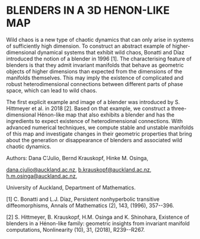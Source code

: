 # BLENDERS IN A 3D HENON-LIKE MAP 

Wild chaos is a new type of chaotic dynamics that can only arise in systems of sufficiently high dimension. To construct an abstract example of higher-dimensional dynamical systems that exhibit wild chaos, Bonatti and Díaz introduced the notion of a blender in 1996 [1]. The characterising feature of blenders is that they admit invariant manifolds that behave as geometric objects of higher dimensions than expected from the dimensions of the manifolds themselves. This may imply the existence of complicated and robust heterodimensional connections between different parts of phase space, which can lead to wild chaos.

The first explicit example and image of a blender was introduced by S. Hittmeyer et al. in 2018 [2]. Based on that example, we construct a three-dimensional Hénon-like map that also exhibits a blender and has the ingredients to expect existence of heterodimensional connections. With advanced numerical techniques, we compute stable and unstable manifolds of this map and investigate changes in their geometric properties that bring about the generation or disappearance of blenders and associated wild chaotic dynamics.

Authors:
Dana C'Julio, Bernd Krauskopf,  Hinke M. Osinga,

dana.cjulio@auckland.ac.nz,  b.krauskopf@auckland.ac.nz, h.m.osinga@auckland.ac.nz,

University of Auckland, Department of Mathematics.



[1] C. Bonatti and L.J. Díaz,  Persistent nonhyperbolic transitive diffeomorphisms,  Annals of Mathematics (2), 143, (1996), 357--396.
	
[2] S. Hittmeyer, B. Krauskopf, H.M. Osinga and K. Shinohara,  Existence of blenders in a Hénon-like family: geometric insights from invariant manifold computations,   Nonlinearity (10), 31, (2018), R239--R267.
	